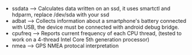 * ssdata --> Calculates data written on an ssd, it uses smartctl and hdparm, replace /dev/sda with your ssd
* adbat --> Collects information about a smartphone's battery connected with USB, the device must be connected with android debug bridge.
* cpufreq --> Reports current frequency of each CPU thread, (tested to work on a 4-thread Intel Core 5th generation processor)
* nmea --> GPS NMEA protocal interpretation
